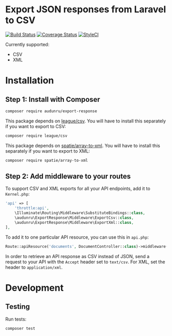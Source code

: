 # Export JSON responses from Laravel to CSV

[![Build Status](https://app.travis-ci.com/audunru/export-response.svg?branch=master)](https://app.travis-ci.com/audunru/export-response)
[![Coverage Status](https://coveralls.io/repos/github/audunru/export-response/badge.svg?branch=master)](https://coveralls.io/github/audunru/export-response?branch=master)
[![StyleCI](https://github.styleci.io/repos/407671897/shield?branch=master)](https://github.styleci.io/repos/407671897)

Currently supported:

- CSV
- XML

# Installation

## Step 1: Install with Composer

```bash
composer require audunru/export-response
```

This package depends on [league/csv](https://csv.thephpleague.com/). You will have to install this separately if you want to export to CSV:

```bash
composer require league/csv
```

This package depends on [spatie/array-to-xml](https://github.com/spatie/array-to-xml). You will have to install this separately if you want to export to XML:

```bash
composer require spatie/array-to-xml
```

## Step 2: Add middleware to your routes

To support CSV and XML exports for all your API endpoints, add it to `Kernel.php`:

```php
'api' => [
    'throttle:api',
    \Illuminate\Routing\Middleware\SubstituteBindings::class,
    \audunru\ExportResponse\Middleware\ExportCsv::class,
    \audunru\ExportResponse\Middleware\ExportXml::class,
],
```

To add it to one particular API resource, you can use this in `api.php`:

```php
Route::apiResource('documents', DocumentController::class)->middleware([ExportCsv::class, ExportXml::class])->name('documents');
```

In order to retrieve an API response as CSV instead of JSON, send a request to your API with the `Accept` header set to `text/csv`. For XML, set the header to `application/xml`.

# Development

## Testing

Run tests:

```bash
composer test
```
